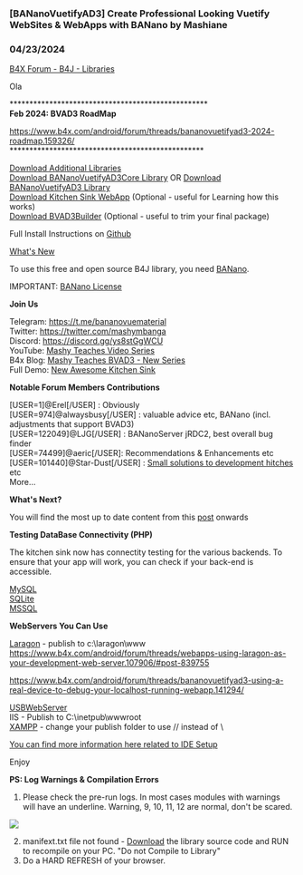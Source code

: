 ### [BANanoVuetifyAD3] Create Professional Looking Vuetify WebSites & WebApps with BANano by Mashiane
### 04/23/2024
[B4X Forum - B4J - Libraries](https://www.b4x.com/android/forum/threads/124548/)

Ola  
  
\*\*\*\*\*\*\*\*\*\*\*\*\*\*\*\*\*\*\*\*\*\*\*\*\*\*\*\*\*\*\*\*\*\*\*\*\*\*\*\*\*\*\*\*\*\*\*\*\*\*  
**Feb 2024: BVAD3 RoadMap**  
  
<https://www.b4x.com/android/forum/threads/bananovuetifyad3-2024-roadmap.159326/>  
\*\*\*\*\*\*\*\*\*\*\*\*\*\*\*\*\*\*\*\*\*\*\*\*\*\*\*\*\*\*\*\*\*\*\*\*\*\*\*\*\*\*\*\*\*\*\*\*\*  
  
[Download Additional Libraries](https://github.com/Mashiane/BANanoVuetifyAD3/blob/main/External%20Libraries/External%20Libraries.zip)  
[Download BANanoVuetifyAD3Core Library](https://github.com/Mashiane/BANanoVuetifyAD3/blob/main/Library/BVAD3Core.zip) OR [Download BANanoVuetifyAD3 Library](https://github.com/Mashiane/BANanoVuetifyAD3/blob/main/Library/BANanoVuetifyAD3.zip)  
[Download Kitchen Sink WebApp](https://github.com/Mashiane/BANanoVuetifyAD3/blob/main/BVAD3KitchenSink.zip) (Optional - useful for Learning how this works)  
[Download BVAD3Builder](https://github.com/Mashiane/BANanoVuetifyAD3/blob/main/BVAD3Builder.zip) (Optional - useful to trim your final package)  
  
Full Install Instructions on [Github](https://github.com/Mashiane/BANanoVuetifyAD3)  
  
[What's New](https://mashiane.github.io/BANanoVuetifyAD3/)  
  
To use this free and open source B4J library, you need [BANano](https://www.b4x.com/android/forum/threads/banano-website-app-pwa-library-with-abstract-designer-support.99740/#content).  
  
IMPORTANT: [BANano License](https://github.com/Mashiane/BANanoVuetifyAD3/blob/main/BANano%20LICENSE.TXT)  
  
**Join Us**  
  
Telegram: <https://t.me/bananovuematerial>  
Twitter: <https://twitter.com/mashymbanga>  
Discord: <https://discord.gg/ys8stGgWCU>  
YouTube: [Mashy Teaches Video Series](https://youtube.com/playlist?list=PLXw1ldc5AxBPE4v8rcVJGmYjDBeSFYRm2)  
B4x Blog: [Mashy Teaches BVAD3 - New Series](https://www.b4x.com/android/forum/threads/mashy-teaches-webapp-website-development-with-bananovuetifyad3-the-new-series.132305/#content)  
Full Demo: [New Awesome Kitchen Sink](https://mashiane.github.io/BANanoVuetifyAD3/#/)  
  
**Notable Forum Members Contributions**  
  
[USER=1]@Erel[/USER] : Obviously  
[USER=974]@alwaysbusy[/USER] : valuable advice etc, BANano (incl. adjustments that support BVAD3)  
[USER=122049]@LJG[/USER] : BANanoServer jRDC2, best overall bug finder  
[USER=74499]@aeric[/USER]: Recommendations & Enhancements etc  
[USER=101440]@Star-Dust[/USER] : [Small solutions to development hitches](https://www.b4x.com/android/forum/threads/banano-vuetifyad3-small-solutions-to-development-hitches.137667/#post-871406) etc  
More…  
  
  
**What's Next?**  
  
You will find the most up to date content from this [post](https://www.b4x.com/android/forum/threads/bananovuetifyad-vuetify-websites-webapps-with-banano-for-dummies.124548/post-824575) onwards  
  
**Testing DataBase Connectivity (PHP)**  
  
The kitchen sink now has connectity testing for the various backends. To ensure that your app will work, you can check if your back-end is accessible.  
  
[MySQL](https://mashiane.github.io/BANanoVuetifyAD3/#/adconnection)  
[SQLite](https://mashiane.github.io/BANanoVuetifyAD3/#/sqliteconnect)  
[MSSQL](https://mashiane.github.io/BANanoVuetifyAD3/#/msconnect)  
  
**WebServers You Can Use**  
  
[Laragon](https://laragon.org/) - publish to c:\laragon\www  
<https://www.b4x.com/android/forum/threads/webapps-using-laragon-as-your-development-web-server.107906/#post-839755>  
  
<https://www.b4x.com/android/forum/threads/bananovuetifyad3-using-a-real-device-to-debug-your-localhost-running-webapp.141294/>  
  
  
[USBWebServer](https://www.usbwebserver.net/webserver/)  
IIS - Publish to C:\inetpub\wwwroot  
[XAMPP](https://www.apachefriends.org/index.html) - change your publish folder to use // instead of \  
  
[You can find more information here related to IDE Setup](https://github.com/Mashiane/BANanoVuetifyAD3/tree/main/IDE%20SETUP)  
  
Enjoy  
  
**PS: Log Warnings & Compilation Errors**  
  
1. Please check the pre-run logs. In most cases modules with warnings will have an underline. Warning, 9, 10, 11, 12 are normal, don't be scared.  
  
**![](https://www.b4x.com/android/forum/attachments/116081)**  
  
2. manifext.txt file not found - [Download](https://github.com/Mashiane/BANanoVuetifyAD3/tree/main/Library) the library source code and RUN to recompile on your PC. "Do not Compile to Library"  
3. Do a HARD REFRESH of your browser.